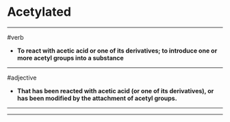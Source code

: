 # Acetylated
---
#verb
- **To react with acetic acid or one of its derivatives; to introduce one or more acetyl groups into a substance**
---
#adjective
- **That has been reacted with acetic acid (or one of its derivatives), or has been modified by the attachment of acetyl groups.**
---
---

